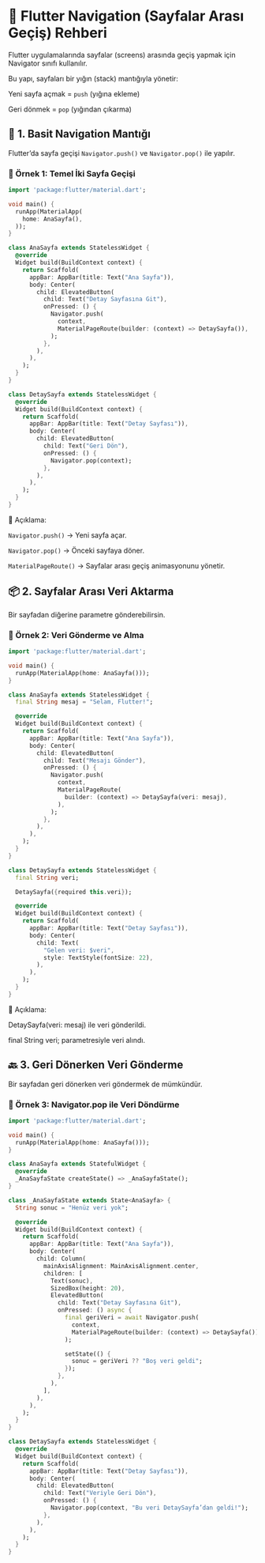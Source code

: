 # 🧭 Flutter Navigation (Sayfalar Arası Geçiş) Rehberi

Flutter uygulamalarında sayfalar (screens) arasında geçiş yapmak için Navigator sınıfı kullanılır.

Bu yapı, sayfaları bir yığın (stack) mantığıyla yönetir:

Yeni sayfa açmak = `push` (yığına ekleme)

Geri dönmek = `pop` (yığından çıkarma)

## 🧩 1. Basit Navigation Mantığı

Flutter’da sayfa geçişi `Navigator.push()` ve `Navigator.pop()` ile yapılır.

### 📄 Örnek 1: Temel İki Sayfa Geçişi

```dart
import 'package:flutter/material.dart';

void main() {
  runApp(MaterialApp(
    home: AnaSayfa(),
  ));
}

class AnaSayfa extends StatelessWidget {
  @override
  Widget build(BuildContext context) {
    return Scaffold(
      appBar: AppBar(title: Text("Ana Sayfa")),
      body: Center(
        child: ElevatedButton(
          child: Text("Detay Sayfasına Git"),
          onPressed: () {
            Navigator.push(
              context,
              MaterialPageRoute(builder: (context) => DetaySayfa()),
            );
          },
        ),
      ),
    );
  }
}

class DetaySayfa extends StatelessWidget {
  @override
  Widget build(BuildContext context) {
    return Scaffold(
      appBar: AppBar(title: Text("Detay Sayfası")),
      body: Center(
        child: ElevatedButton(
          child: Text("Geri Dön"),
          onPressed: () {
            Navigator.pop(context);
          },
        ),
      ),
    );
  }
}
```

🧠 Açıklama:

`Navigator.push()` → Yeni sayfa açar.

`Navigator.pop()` → Önceki sayfaya döner.

`MaterialPageRoute()` → Sayfalar arası geçiş animasyonunu yönetir.


## 📦 2. Sayfalar Arası Veri Aktarma

Bir sayfadan diğerine parametre gönderebilirsin.

### 📄 Örnek 2: Veri Gönderme ve Alma

```dart
import 'package:flutter/material.dart';

void main() {
  runApp(MaterialApp(home: AnaSayfa()));
}

class AnaSayfa extends StatelessWidget {
  final String mesaj = "Selam, Flutter!";

  @override
  Widget build(BuildContext context) {
    return Scaffold(
      appBar: AppBar(title: Text("Ana Sayfa")),
      body: Center(
        child: ElevatedButton(
          child: Text("Mesajı Gönder"),
          onPressed: () {
            Navigator.push(
              context,
              MaterialPageRoute(
                builder: (context) => DetaySayfa(veri: mesaj),
              ),
            );
          },
        ),
      ),
    );
  }
}

class DetaySayfa extends StatelessWidget {
  final String veri;

  DetaySayfa({required this.veri});

  @override
  Widget build(BuildContext context) {
    return Scaffold(
      appBar: AppBar(title: Text("Detay Sayfası")),
      body: Center(
        child: Text(
          "Gelen veri: $veri",
          style: TextStyle(fontSize: 22),
        ),
      ),
    );
  }
}
```
🧠 Açıklama:

DetaySayfa(veri: mesaj) ile veri gönderildi.

final String veri; parametresiyle veri alındı.


## 🔙 3. Geri Dönerken Veri Gönderme

Bir sayfadan geri dönerken veri göndermek de mümkündür.

### 📄 Örnek 3: Navigator.pop ile Veri Döndürme
```dart
import 'package:flutter/material.dart';

void main() {
  runApp(MaterialApp(home: AnaSayfa()));
}

class AnaSayfa extends StatefulWidget {
  @override
  _AnaSayfaState createState() => _AnaSayfaState();
}

class _AnaSayfaState extends State<AnaSayfa> {
  String sonuc = "Henüz veri yok";

  @override
  Widget build(BuildContext context) {
    return Scaffold(
      appBar: AppBar(title: Text("Ana Sayfa")),
      body: Center(
        child: Column(
          mainAxisAlignment: MainAxisAlignment.center,
          children: [
            Text(sonuc),
            SizedBox(height: 20),
            ElevatedButton(
              child: Text("Detay Sayfasına Git"),
              onPressed: () async {
                final geriVeri = await Navigator.push(
                  context,
                  MaterialPageRoute(builder: (context) => DetaySayfa()),
                );

                setState(() {
                  sonuc = geriVeri ?? "Boş veri geldi";
                });
              },
            ),
          ],
        ),
      ),
    );
  }
}

class DetaySayfa extends StatelessWidget {
  @override
  Widget build(BuildContext context) {
    return Scaffold(
      appBar: AppBar(title: Text("Detay Sayfası")),
      body: Center(
        child: ElevatedButton(
          child: Text("Veriyle Geri Dön"),
          onPressed: () {
            Navigator.pop(context, "Bu veri DetaySayfa’dan geldi!");
          },
        ),
      ),
    );
  }
}
```
